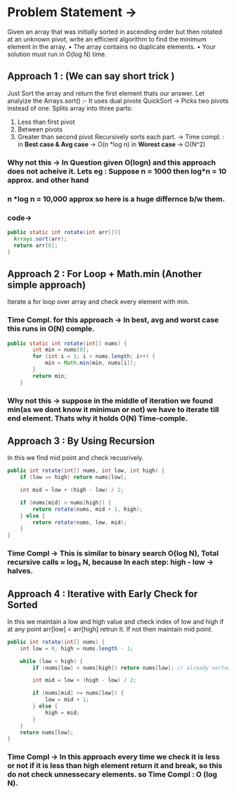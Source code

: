 #  Problem Statement ->
Given an array that was initially sorted in ascending order but then rotated at an unknown
pivot, write an efficient algorithm to find the minimum element in the array.
• The array contains no duplicate elements.
• Your solution must run in O(log N) time.

## Approach 1 : (We can say short trick ) 
Just Sort the array and return the first element thats our answer.
Let analyize the Arrays.sort() :- It uses dual pivote QuickSort -> 
Picks two pivots instead of one.
Splits array into three parts:
1. Less than first pivot
2. Between pivots
3. Greater than second pivot
Recursively sorts each part.
-> Time compl. : in **Best case & Avg case** -> O(n *log n)
                 in **Worest case** -> O(N^2)
### Why not this ->  In Question  given O(logn) and this approach does not acheive  it. Lets eg : Suppose n = 1000 then log*n = 10 approx. and other hand
###  n *log n = 10,000 approx so here is a huge differnce b/w them.
### code->
```java
public static int rotate(int arr[]){
  Arrays.sort(arr);
  return arr[0];
}
```
## Approach 2 : For Loop + Math.min (Another simple approach)
Iterate a for loop over array and check every element with min.
### Time Compl. for this approach -> In best, avg and worst case this runs in O(N) comple.
```java
public static int rotate(int[] nums) {
        int min = nums[0];  
        for (int i = 1; i < nums.length; i++) {
            min = Math.min(min, nums[i]);
        }
        return min;
    }
```
### Why not this -> suppose in the middle of iteration we found min(as we dont know it minimun or not) we have to iterate till end element. Thats why it holds O(N) Time-comple.
## Approach 3 : By Using Recursion 
In this we find mid point and check recusrively.
```java
public int rotate(int[] nums, int low, int high) {
    if (low == high) return nums[low];

    int mid = low + (high - low) / 2;

    if (nums[mid] > nums[high]) {
        return rotate(nums, mid + 1, high);
    } else {
        return rotate(nums, low, mid);
    }
}

```
### Time Compl -> This is similar to binary search O(log N), Total recursive calls ≈ log₂ N, because In each step: high - low → halves.
## Approach 4 : Iterative with Early Check for Sorted
In this we maintain a low and high value and check index of low and high if at any point arr[low] < arr[high] retrun it. If not then maintain mid point.
```java
public int rotate(int[] nums) {
    int low = 0, high = nums.length - 1;

    while (low < high) {
        if (nums[low] < nums[high]) return nums[low]; // already sorted

        int mid = low + (high - low) / 2;

        if (nums[mid] >= nums[low]) {
            low = mid + 1;
        } else {
            high = mid;
        }
    }
    return nums[low];
}

```
### Time Compl -> In this approach every time we check it is less or not if it is less than high element return it and break, so this do not check unnessecary elements. so Time Compl : O (log N).
